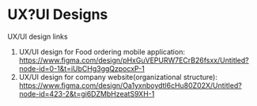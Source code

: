 # UX?UI Designs
 UX/UI design links 
  1. UX/UI design for Food ordering mobile application: https://www.figma.com/design/pHxGuVEPURW7ECrB26fsxx/Untitled?node-id=0-1&t=iUbCHg3ggQzpocxP-1                                               
  2. UX/UI design for company website(organizational structure): https://www.figma.com/design/Oa1yxnboydtl6cHu80Z02X/Untitled?node-id=423-2&t=gi6DZMbHzeatS9XH-1                                            
